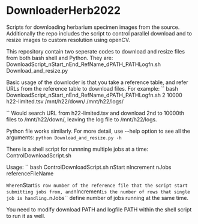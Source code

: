 # DownloaderHerb2022
Scripts for downloading herbarium specimen images from the source. Additionally the repo includes the script to control parallel download and to resize images to custom resolution using openCV.

This repository contain two seperate codes to download and resize files from both bash shell and Python. They are:
DownloadScript_nStart_nEnd_RefName_dPATH_PATHLogfn.sh
Download_and_resize.py

Basic usage of the downloder is that you take a reference table, and refer URLs from the reference table to download files. For example:
``
bash DownloadScript_nStart_nEnd_RefName_dPATH_PATHLogfn.sh 2 10000 h22-limited.tsv /mnt/h22/down/ /mnt/h22/logs/

``
Would search URL from h22-limited.tsv and download 2nd to 10000th files to /mnt/h22/down/, leaving the log file to /mnt/h22/logs.

Python file works similarly. For more detail, use --help option to see all the arguments:
``
python Download_and_resize.py -h
``

There is a shell script for runnning multiple jobs at a time:
ControlDownloadScript.sh

Usage:
``
bash ControlDownloadScript.sh nStart nIncrement nJobs referenceFileName 

``
Where ``nStart`` is row number of the reference file that the script start submitting jobs from, and ``nIncrement`` is the number of rows that single job is handling. ``nJobs`` define number of jobs running at the same time.

You need to modify download PATH and logfile PATH within the shell script to run it as well. 



